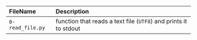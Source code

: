 | FileName | Description |
| :------- | :---------- |
| `0-read_file.py` | function that reads a text file (`UTF8`) and prints it to stdout |
